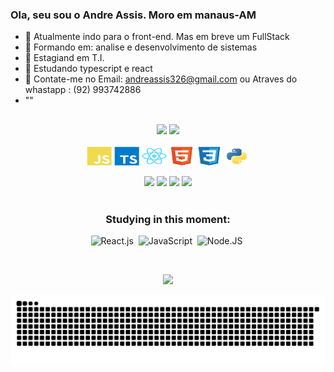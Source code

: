 ### Ola, seu sou o Andre Assis. Moro em manaus-AM

- 🔭 Atualmente indo para o front-end. Mas em breve um FullStack
- 🌱 Formando em: analise e desenvolvimento de sistemas
- 🌱 Estagiand em T.I.
- 🌱 Estudando typescript e react
- 👯 Contate-me no Email: andreassis326@gmail.com ou Atraves do whastapp : (92) 993742886
- ""
##
<div align="center">         
  <img height="180em" src="https://github-readme-stats.vercel.app/api?username=AndreAssisDEV&show_icons=true&theme=dracula&include_all_commits=true&count_private=true"/>
  <img height="180em" src="https://github-readme-stats.vercel.app/api/top-langs/?username=AndreAssisDEV&layout=compact&langs_count=7&theme=dracula"/>
</div>
<div style="display: inline_block"  align="center"><br>
  <img align="center" alt="andre-Js" height="30" width="40" src="https://raw.githubusercontent.com/devicons/devicon/master/icons/javascript/javascript-plain.svg">
  <img align="center" alt="andre-Ts" height="30" width="40" src="https://raw.githubusercontent.com/devicons/devicon/master/icons/typescript/typescript-plain.svg">
  <img align="center" alt="andre-React" height="30" width="40" src="https://raw.githubusercontent.com/devicons/devicon/master/icons/react/react-original.svg">
  <img align="center" alt="andre-HTML" height="30" width="40" src="https://raw.githubusercontent.com/devicons/devicon/master/icons/html5/html5-original.svg">
  <img align="center" alt="andre-CSS" height="30" width="40" src="https://raw.githubusercontent.com/devicons/devicon/master/icons/css3/css3-original.svg">
  <img align="center" alt="andre-Python" height="30" width="40" src="https://raw.githubusercontent.com/devicons/devicon/master/icons/python/python-original.svg">
</div>
<div> 
<br>
<div align="center">
  <a href="https://instagram.com/dre.sxs?igshid=ZDdkNTZiNTM=" target="_blank"><img src="https://img.shields.io/badge/-Instagram-%23E4405F?style=for-the-badge&logo=instagram&logoColor=white" target="_blank"></a>
 <a href="https://" target="_blank"><img src="https://img.shields.io/badge/Discord-7289DA?style=for-the-badge&logo=discord&logoColor=white" target="_blank"></a> 
  <a href = "mailto:andreassis326@gmail.com"><img src="https://img.shields.io/badge/-Gmail-%23333?style=for-the-badge&logo=gmail&logoColor=white" target="_blank"></a>
  <a href="https://www.linkedin.com/in/andré-assis-57128a1a9" target="_blank"><img src="https://img.shields.io/badge/-LinkedIn-%230077B5?style=for-the-badge&logo=linkedin&logoColor=white" target="_blank"></a> 
</div>
<br>
<div align="center">

### Studying in this moment:
![React.js](https://img.shields.io/badge/-React.js-0D1117?style=for-the-badge&logo=react&labelColor=0D1117)&nbsp;
![JavaScript](https://img.shields.io/badge/-JavaScript-0D1117?style=for-the-badge&logo=javascript&labelColor=0D1117&textColor=0D1117)&nbsp;
![Node.JS](https://img.shields.io/badge/-Node.JS-0D1117?style=for-the-badge&logo=node.js&labelColor=0D1117&textColor=0D1117)&nbsp;
</div>
<br>

<p align="center"><img alingn="center" src="https://profile-counter.glitch.me/AndreAssisDEV/count.svg" /></p>

![snake gif](https://github.com/AndreAssisDEV/AndreAssisDEV/blob/output/github-contribution-grid-snake.svg)




 
  
 
